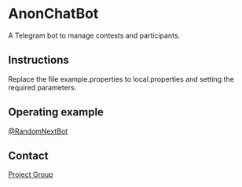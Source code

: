 # AnonChatBot

A Telegram bot to manage contests and participants.

## Instructions

Replace the file example.properties to local.properties and setting the required parameters.

## Operating example

[@RandomNextBot](http://t.me/RandomNextBot)

## Contact

[Project Group](https://t.me/AnonChatBotProject)


